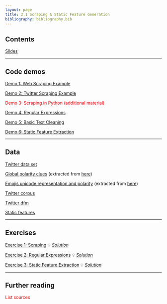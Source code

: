 ```yaml
---
layout: page
title: 2.1 Scraping & Static Feature Generation
bibliography: bibliography.bib
---
```


## Contents

[Slides](slides/slides_2.pdf)

***

## Code demos

[Demo 1: Web Scraping Example](demos/scraping_web.html)

[Demo 2: Twitter Scraping Example](demos/scraping_twitter.html)

<span style="color: red;">Demo 3: Scraping in Python (additional material)</span>

[Demo 4: Regular Expressions](demos/regex.html)

[Demo 5: Basic Text Cleaning](demos/text_cleaning.html)

[Demo 6: Static Feature Extraction](demos/static_feature_extraction.html)

***

## Data

[Twitter data set](data/twitter_data.csv)

[Global polarity clues](data/global_polarity_clues.RDS) (extracted from [here](http://www.ulliwaltinger.de/sentiment/))

[Emojis unicode representation and polarity](data/emojis_unicode.csv) (extracted from [here](https://github.com/today-is-a-good-day/emojis/blob/master/emDict.csv))

[Twitter corpus](data/twitter_corpus.RDS)

[Twitter dfm](data/twitter_dfm.RDS)

[Static features](data/twitter_static_features.RDS)

***

## Exercises

[Exercise 1: Scraping](exercises/exercise_scraping_task.ipynb)
💡 [*Solution*](exercises/exercise_scraping_solution.ipynb)

[Exercise 2: Regular Expressions](exercises/exercise_regex_task.ipynb)
💡 [*Solution*](exercises/exercise_regex_solution.ipynb)

[Exercise 3: Static Feature Extraction](exercises/exercise_static_features_task.ipynb)
💡 [*Solution*](exercises/exercise_static_features_solution.ipynb)

***

## Further reading

<span style="color: red;">
List sources
</span>

